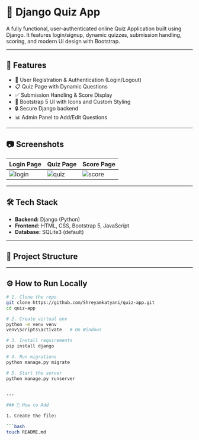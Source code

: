 # 🧠 Django Quiz App

A fully functional, user-authenticated online Quiz Application built using Django. It features login/signup, dynamic quizzes, submission handling, scoring, and modern UI design with Bootstrap.

---

## 🚀 Features

- 📝 User Registration & Authentication (Login/Logout)
- 📋 Quiz Page with Dynamic Questions
- ✅ Submission Handling & Score Display
- 🎨 Bootstrap 5 UI with Icons and Custom Styling
- 🔒 Secure Django backend
- 📊 Admin Panel to Add/Edit Questions

---

## 📷 Screenshots

| Login Page | Quiz Page | Score Page |
|------------|-----------|------------|
| ![login](screenshots/login.png) | ![quiz](screenshots/quiz.png) | ![score](screenshots/score.png) |

---

## 🛠️ Tech Stack

- **Backend:** Django (Python)
- **Frontend:** HTML, CSS, Bootstrap 5, JavaScript
- **Database:** SQLite3 (default)

---

## 📂 Project Structure


---

## ⚙️ How to Run Locally

```bash
# 1. Clone the repo
git clone https://github.com/Shreyamkatyani/quiz-app.git
cd quiz-app

# 2. Create virtual env
python -m venv venv
venv\Scripts\activate   # On Windows

# 3. Install requirements
pip install django

# 4. Run migrations
python manage.py migrate

# 5. Start the server
python manage.py runserver


---

### 🔧 How to Add

1. Create the file:

```bash
touch README.md

